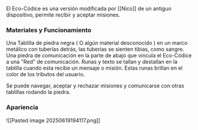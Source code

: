 El Eco-Códice es una versión modificada por [[Nico]] de un antiguo dispositivo, permite recibir y aceptar misiones.
### Materiales y Funcionamiento
Una Tablilla de piedra negra ( O algún material desconocido ) en un marco metálico con tuberías detrás, las tuberías se sienten tibias, como sangre. 
Una piedra de comunicación en la parte de abajo que vincula el Eco-Códice a una "Red" de comunicación. Runas y texto se tallan y destallan en la tablilla cuando esta recibe un mensaje o misión. Estas runas brillan en el color de los tributos del usuario.

Se puede navegar, aceptar y rechazar misiones y comunicarse con otras tablillas rodando la piedra.
### Apariencia
![[Pasted image 20250619194117.png]]
